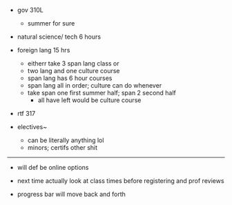 - gov 310L
  - summer for sure

- natural science/ tech 6 hours

- foreign lang 15 hrs
  - eitherr take 3 span lang class
  or
  - two lang and one culture course 
  - span lang has 6 hour courses
  - span lang all in order; culture can do whenever
  - take span one first summer half; span 2 second half 
    - all have left would be culture course

- rtf 317

- electives~
  - can be literally anything lol
  - minors; certifs other shit

---

- will def be online options

- next time actually look at class times before registering and prof reviews

- progress bar will move back and forth
